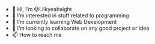 - 👋 Hi, I’m @Lilkyeahaight
- 👀 I’m interested in stuff related to programming
- 🌱 I’m currently learning Web Development 
- 💞️ I’m looking to collaborate on any good project or idea
- 📫 How to reach me 

<!---
Lilkyeahaight/Lilkyeahaight is a ✨ special ✨ repository because its `README.md` (this file) appears on your GitHub profile.
You can click the Preview link to take a look at your changes.
--->
